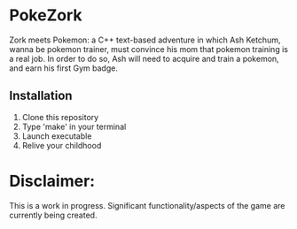 # PokeZork
Zork meets Pokemon: a C++ text-based adventure in which Ash Ketchum, wanna be pokemon trainer, 
must convince his mom that pokemon training is a real job. In order to do so, Ash will need
to acquire and train a pokemon, and earn his first Gym badge.

## Installation
1. Clone this repository
2. Type 'make' in your terminal
3. Launch executable
4. Relive your childhood

# Disclaimer:
This is a work in progress.  Significant functionality/aspects of the game are currently being
created.
